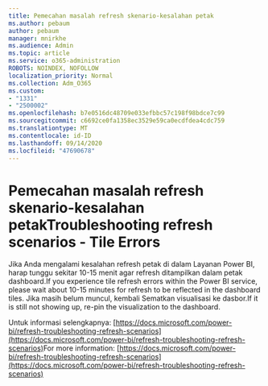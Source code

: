 ```yaml
---
title: Pemecahan masalah refresh skenario-kesalahan petak
ms.author: pebaum
author: pebaum
manager: mnirkhe
ms.audience: Admin
ms.topic: article
ms.service: o365-administration
ROBOTS: NOINDEX, NOFOLLOW
localization_priority: Normal
ms.collection: Adm_O365
ms.custom:
- "1331"
- "2500002"
ms.openlocfilehash: b7e0516dc48709e033efbbc57c198f98bdce7c99
ms.sourcegitcommit: c6692ce0fa1358ec3529e59ca0ecdfdea4cdc759
ms.translationtype: MT
ms.contentlocale: id-ID
ms.lasthandoff: 09/14/2020
ms.locfileid: "47690678"
---
```

# <a name="troubleshooting-refresh-scenarios---tile-errors"></a><span data-ttu-id="5370f-102">Pemecahan masalah refresh skenario-kesalahan petak</span><span class="sxs-lookup"><span data-stu-id="5370f-102">Troubleshooting refresh scenarios - Tile Errors</span></span>

<span data-ttu-id="5370f-103">Jika Anda mengalami kesalahan refresh petak di dalam Layanan Power BI, harap tunggu sekitar 10-15 menit agar refresh ditampilkan dalam petak dashboard.</span><span class="sxs-lookup"><span data-stu-id="5370f-103">If you experience tile refresh errors  within the Power BI service, please wait about 10-15 minutes for refresh to be reflected in the dashboard tiles.</span></span> <span data-ttu-id="5370f-104">Jika masih belum muncul, kembali Sematkan visualisasi ke dasbor.</span><span class="sxs-lookup"><span data-stu-id="5370f-104">If it is still not showing up, re-pin the visualization to the dashboard.</span></span>

<span data-ttu-id="5370f-105">Untuk informasi selengkapnya: [https://docs.microsoft.com/power-bi/refresh-troubleshooting-refresh-scenarios](https://docs.microsoft.com/power-bi/refresh-troubleshooting-refresh-scenarios)</span><span class="sxs-lookup"><span data-stu-id="5370f-105">For more information: [https://docs.microsoft.com/power-bi/refresh-troubleshooting-refresh-scenarios](https://docs.microsoft.com/power-bi/refresh-troubleshooting-refresh-scenarios)</span></span>
